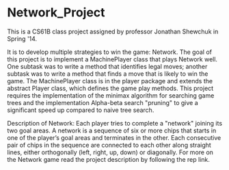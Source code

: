 Network_Project
===============
This is a CS61B class project assigned by professor Jonathan Shewchuk in Spring '14.

It is to develop multiple strategies to win the game: Network. The goal of this project is to implement a MachinePlayer class that plays Network well. One subtask was to write a method that identifies legal moves; another subtask was to write a method that finds a move that is likely to win the game. The MachinePlayer class is in the player package and extends the abstract
Player class, which defines the game play methods. This project requires the implementation of the minimax algorithm for searching game trees and the implementation Alpha-beta search "pruning" to give a significant speed up compared to naive tree search. 

Description of Network:
Each player tries to complete a "network" joining its two goal areas. A network is a sequence of six or more chips that starts in one of the player’s goal areas and terminates in the other. Each consecutive pair of chips in the sequence are connected to each other along straight lines, either orthogonally (left, right, up, down) or diagonally. For more on the Network game read the project description by following the rep link.




